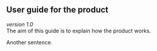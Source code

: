 ## User guide for the product
_version 1.0_  
The aim of this guide is to explain how the product works.  

Another sentence.